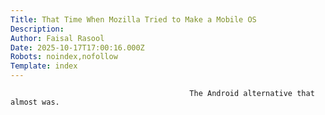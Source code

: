 ```yaml
---
Title: That Time When Mozilla Tried to Make a Mobile OS
Description: 
Author: Faisal Rasool
Date: 2025-10-17T17:00:16.000Z
Robots: noindex,nofollow
Template: index
---
```


                                            The Android alternative that almost was.
                                        
